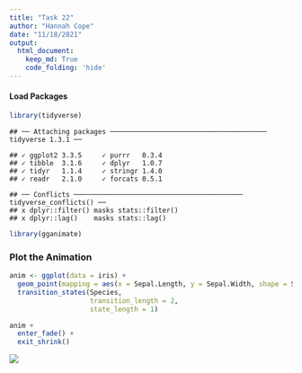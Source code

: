 ```yaml
---
title: "Task 22"
author: "Hannah Cope"
date: "11/18/2021"
output: 
  html_document:
    keep_md: True
    code_folding: 'hide'
---
```


#### Load Packages

```r
library(tidyverse)
```

```
## ── Attaching packages ─────────────────────────────────────── tidyverse 1.3.1 ──
```

```
## ✓ ggplot2 3.3.5     ✓ purrr   0.3.4
## ✓ tibble  3.1.6     ✓ dplyr   1.0.7
## ✓ tidyr   1.1.4     ✓ stringr 1.4.0
## ✓ readr   2.1.0     ✓ forcats 0.5.1
```

```
## ── Conflicts ────────────────────────────────────────── tidyverse_conflicts() ──
## x dplyr::filter() masks stats::filter()
## x dplyr::lag()    masks stats::lag()
```

```r
library(gganimate)
```

### Plot the Animation

```r
anim <- ggplot(data = iris) +
  geom_point(mapping = aes(x = Sepal.Length, y = Sepal.Width, shape = Species, color = Species)) +
  transition_states(Species,
                    transition_length = 2,
                    state_length = 1)

anim + 
  enter_fade() + 
  exit_shrink()
```

![](Task22_files/figure-html/unnamed-chunk-2-1.gif)<!-- -->


